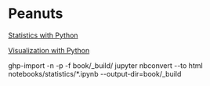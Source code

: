 # Peanuts

[Statistics with Python](https://nbviewer.jupyter.org/github/scalefreeus/peanuts/blob/master/notebooks/statistics/Intro.ipynb)

[Visualization with Python](https://nbviewer.jupyter.org/github/scalefreeus/peanuts/blob/master/notebooks/visualization/intro.ipynb)



ghp-import -n -p -f book/_build/
jupyter nbconvert --to html notebooks/statistics/*.ipynb --output-dir=book/_build
